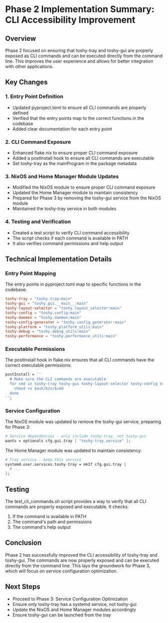 # Phase 2 Implementation Summary: CLI Accessibility Improvement

## Overview
Phase 2 focused on ensuring that toshy-tray and toshy-gui are properly exposed as CLI commands and can be executed directly from the command line. This improves the user experience and allows for better integration with other applications.

## Key Changes

### 1. Entry Point Definition
- Updated pyproject.toml to ensure all CLI commands are properly defined
- Verified that the entry points map to the correct functions in the codebase
- Added clear documentation for each entry point

### 2. CLI Command Exposure
- Enhanced flake.nix to ensure proper CLI command exposure
- Added a postInstall hook to ensure all CLI commands are executable
- Set toshy-tray as the mainProgram in the package metadata

### 3. NixOS and Home Manager Module Updates
- Modified the NixOS module to ensure proper CLI command exposure
- Updated the Home Manager module to maintain consistency
- Prepared for Phase 3 by removing the toshy-gui service from the NixOS module
- Maintained the toshy-tray service in both modules

### 4. Testing and Verification
- Created a test script to verify CLI command accessibility
- The script checks if each command is available in PATH
- It also verifies command permissions and help output

## Technical Implementation Details

### Entry Point Mapping
The entry points in pyproject.toml map to specific functions in the codebase:

```toml
toshy-tray = "toshy.tray:main"
toshy-gui = "toshy.gui.__main__:main"
toshy-layout-selector = "toshy.layout_selector:main"
toshy-config = "toshy.config:main"
toshy-daemon = "toshy.daemon:main"
toshy-config-generator = "toshy.config_generator:main"
toshy-platform = "toshy.platform_utils:main"
toshy-debug = "toshy.debug_utils:main"
toshy-performance = "toshy.performance_utils:main"
```

### Executable Permissions
The postInstall hook in flake.nix ensures that all CLI commands have the correct executable permissions:

```nix
postInstall = ''
  # Make sure the CLI commands are executable
  for cmd in toshy-tray toshy-gui toshy-layout-selector toshy-config toshy-daemon toshy-config-generator toshy-platform toshy-debug toshy-performance; do
    chmod +x $out/bin/$cmd
  done
'';
```

### Service Configuration
The NixOS module was updated to remove the toshy-gui service, preparing for Phase 3:

```nix
# Service dependencies - only include toshy-tray, not toshy-gui
wants = optionals cfg.gui.tray [ "toshy-tray.service" ];
```

The Home Manager module was updated to maintain consistency:

```nix
# Tray service - keep this service
systemd.user.services.toshy-tray = mkIf cfg.gui.tray {
  # ...
};
```

## Testing
The test_cli_commands.sh script provides a way to verify that all CLI commands are properly exposed and executable. It checks:

1. If the command is available in PATH
2. The command's path and permissions
3. The command's help output

## Conclusion
Phase 2 has successfully improved the CLI accessibility of toshy-tray and toshy-gui. The commands are now properly exposed and can be executed directly from the command line. This lays the groundwork for Phase 3, which will focus on service configuration optimization.

## Next Steps
- Proceed to Phase 3: Service Configuration Optimization
- Ensure only toshy-tray has a systemd service, not toshy-gui
- Update the NixOS and Home Manager modules accordingly
- Ensure toshy-gui can be launched from the tray
